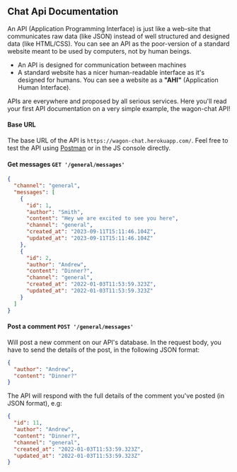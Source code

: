 ## Chat Api Documentation

An API (Application Programming Interface) is just like a web-site that communicates raw data (like JSON) instead of well structured and designed data (like HTML/CSS). You can see an API as the poor-version of a standard website meant to be used by computers, not by human beings.

- An API is designed for communication between machines
- A standard website has a nicer human-readable interface as it's designed for humans. You can see a website as a **"AHI"** (Application Human Interface).

APIs are everywhere and proposed by all serious services. Here you'll read your first API documentation on a very simple example, the wagon-chat API!

#### Base URL

The base URL of the API is `https://wagon-chat.herokuapp.com/`. Feel free to test the API using [Postman](https://www.getpostman.com/) or in the JS console directly.

#### Get messages `GET '/general/messages'`

```json
{
  "channel": "general",
  "messages": [
    {
      "id": 1,
      "author": "Smith",
      "content": "Hey we are excited to see you here",
      "channel": "general",
      "created_at": "2023-09-11T15:11:46.104Z",
      "updated_at": "2023-09-11T15:11:46.104Z"
    },
    {
      "id": 2,
      "author": "Andrew",
      "content": "Dinner?",
      "channel": "general",
      "created_at": "2022-01-03T11:53:59.323Z",
      "updated_at": "2022-01-03T11:53:59.323Z"
    }
  ]
}
```

#### Post a comment `POST '/general/messages'`

Will post a new comment on our API's database.
In the request body, you have to send the details of the post, in the following JSON format:

```json
{
  "author": "Andrew",
  "content": "Dinner?"
}
```

The API will respond with the full details of the comment you've posted (in JSON format), e.g:

```json
{
  "id": 11,
  "author": "Andrew",
  "content": "Dinner?",
  "channel": "general",
  "created_at": "2022-01-03T11:53:59.323Z",
  "updated_at": "2022-01-03T11:53:59.323Z"
}
```


